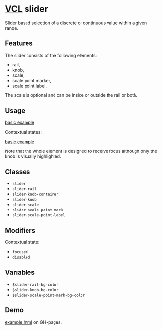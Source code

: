 # [VCL](https://vcl.github.io/) slider

Slider based selection of a discrete or continuous value within a given range.

## Features

The slider consists of the following elements:

- rail,
- knob,
- scale,
- scale point marker,
- scale point label.

The scale is optional and can be inside or outside the rail or both.

## Usage

[basic example](/demo/example-basic.html)

Contextual states:

[basic example](/demo/example-states.html)

Note that the whole element is designed to receive focus although only the knob
is visually highlighted.

## Classes

- `slider`
- `slider-rail`
- `slider-knob-container`
- `slider-knob`
- `slider-scale`
- `slider-scale-point-mark`
- `slider-scale-point-label`

## Modifiers

Contextual state:

- `focused`
- `disabled`

## Variables

- `$slider-rail-bg-color`
- `$slider-knob-bg-color`
- `$slider-scale-point-mark-bg-color`

## Demo

[example.html](/demo/example.html) on GH-pages.
